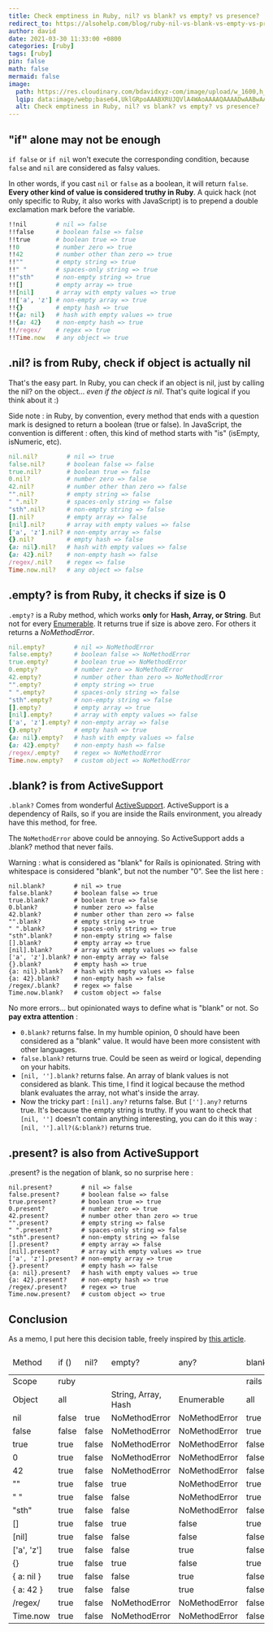 ```yaml
---
title: Check emptiness in Ruby, nil? vs blank? vs empty? vs presence?
redirect_to: https://alsohelp.com/blog/ruby-nil-vs-blank-vs-empty-vs-presence
author: david
date: 2021-03-30 11:33:00 +0800
categories: [ruby]
tags: [ruby]
pin: false
math: false
mermaid: false
image:
  path: https://res.cloudinary.com/bdavidxyz-com/image/upload/w_1600,h_836,q_100/l_text:Karla_72_bold:Check%20emptiness%20in%20Ruby%20%20nil%3F%20vs%20blank%3F%20vs%20empty%3F%20vs%20presence%3F,co_rgb:ffe4e6,c_fit,w_1400,h_240/fl_layer_apply,g_south_west,x_100,y_180/l_text:Karla_48:A%20simple%20article%20about%20Ruby,co_rgb:ffe4e680,c_fit,w_1400/fl_layer_apply,g_south_west,x_100,y_100/newblog/globals/bg_me.jpg
  lqip: data:image/webp;base64,UklGRpoAAABXRUJQVlA4WAoAAAAQAAAADwAABwAAQUxQSDIAAAARL0AmbZurmr57yyIiqE8oiG0bejIYEQTgqiDA9vqnsUSI6H+oAERp2HZ65qP/VIAWAFZQOCBCAAAA8AEAnQEqEAAIAAVAfCWkAALp8sF8rgRgAP7o9FDvMCkMde9PK7euH5M1m6VWoDXf2FkP3BqV0ZYbO6NA/VFIAAAA
  alt: Check emptiness in Ruby, nil? vs blank? vs empty? vs presence?
---
```


## "if" alone may not be enough  
  
`if false` or `if nil` won't execute the corresponding condition, because `false` and `nil` are considered as falsy values.  
  
In other words, if you cast `nil` or `false` as a boolean, it will return `false`. **Every other kind of value is considered truthy in Ruby**. A quick hack (not only specific to Ruby, it also works with JavaScript) is to prepend a double exclamation mark before the variable.  
  
```ruby  
!!nil        # nil => false  
!!false      # boolean false => false  
!!true       # boolean true => true  
!!0          # number zero => true  
!!42         # number other than zero => true  
!!""         # empty string => true  
!!" "        # spaces-only string => true  
!!"sth"      # non-empty string => true  
!![]         # empty array => true  
!![nil]      # array with empty values => true  
!!['a', 'z'] # non-empty array => true  
!!{}         # empty hash => true  
!!{a: nil}   # hash with empty values => true  
!!{a: 42}    # non-empty hash => true  
!!/regex/    # regex => true  
!!Time.now   # any object => true  
```  
  
## .nil? is from Ruby, check if object is actually nil  
  
That's the easy part. In Ruby, you can check if an object is nil, just by calling the nil? on the object... *even if the object is nil*. That's quite logical if you think about it :)  
  
Side note : in Ruby, by convention, every method that ends with a question mark is designed to return a boolean (true or false). In JavaScript, the convention is different : often, this kind of method starts with "is" (isEmpty, isNumeric, etc).  
  
```ruby  
nil.nil?        # nil => true  
false.nil?      # boolean false => false  
true.nil?       # boolean true => false  
0.nil?          # number zero => false  
42.nil?         # number other than zero => false  
"".nil?         # empty string => false  
" ".nil?        # spaces-only string => false  
"sth".nil?      # non-empty string => false  
[].nil?         # empty array => false  
[nil].nil?      # array with empty values => false  
['a', 'z'].nil? # non-empty array => false  
{}.nil?         # empty hash => false  
{a: nil}.nil?   # hash with empty values => false  
{a: 42}.nil?    # non-empty hash => false  
/regex/.nil?    # regex => false  
Time.now.nil?   # any object => false  
```  
  
## .empty? is from Ruby, it checks if size is 0  
  
`.empty?` is a Ruby method, which works **only** for **Hash, Array, or String**. But not for every [Enumerable](https://ruby-doc.org/core-3.0.0/Enumerable.html). It returns true if size is above zero. For others it returns a *NoMethodError*.  
  
```ruby  
nil.empty?        # nil => NoMethodError  
false.empty?      # boolean false => NoMethodError  
true.empty?       # boolean true => NoMethodError  
0.empty?          # number zero => NoMethodError  
42.empty?         # number other than zero => NoMethodError  
"".empty?         # empty string => true  
" ".empty?        # spaces-only string => false  
"sth".empty?      # non-empty string => false  
[].empty?         # empty array => true  
[nil].empty?      # array with empty values => false  
['a', 'z'].empty? # non-empty array => false  
{}.empty?         # empty hash => true  
{a: nil}.empty?   # hash with empty values => false  
{a: 42}.empty?    # non-empty hash => false  
/regex/.empty?    # regex => NoMethodError  
Time.now.empty?   # custom object => NoMethodError  
```  
  
## .blank? is from ActiveSupport  
  
`.blank?` Comes from wonderful [ActiveSupport](https://bootrails.com/blog/rails-active-support). ActiveSupport is a dependency of Rails, so if you are inside the Rails environment, you already have this method, for free.  
  
The `NoMethodError` above could be annoying. So ActiveSupport adds a .blank? method that never fails.  
  
Warning : what is considered as "blank" for Rails is opinionated. String with whitespace is considered "blank", but not the number "0". See the list here :  
  
```  
nil.blank?        # nil => true  
false.blank?      # boolean false => true  
true.blank?       # boolean true => false  
0.blank?          # number zero => false  
42.blank?         # number other than zero => false  
"".blank?         # empty string => true  
" ".blank?        # spaces-only string => true  
"sth".blank?      # non-empty string => false  
[].blank?         # empty array => true  
[nil].blank?      # array with empty values => false  
['a', 'z'].blank? # non-empty array => false  
{}.blank?         # empty hash => true  
{a: nil}.blank?   # hash with empty values => false  
{a: 42}.blank?    # non-empty hash => false  
/regex/.blank?    # regex => false  
Time.now.blank?   # custom object => false  
```  
  
No more errors... but opinionated ways to define what is "blank" or not. So **pay extra attention** :  
  
- `0.blank?` returns false. In my humble opinion, 0 should have been considered as a "blank" value. It would have been more consistent with other languages.  
- `false.blank?` returns true. Could be seen as weird or logical, depending on your habits.  
- `[nil, ''].blank?` returns false. An array of blank values is not considered as blank. This time, I find it logical because the method blank evaluates the array, not what's inside the array.  
- Now the tricky part : `[nil].any?` returns false. But `[''].any?` returns true. It's because the empty string is truthy. If you want to check that `[nil, '']` doesn't contain anything interesting, you can do it this way : `[nil, ''].all?(&:blank?)` returns true.  
  
  
  
## .present? is also from ActiveSupport  
  
.present? is the negation of blank, so no surprise here :  
  
```  
nil.present?        # nil => false  
false.present?      # boolean false => false  
true.present?       # boolean true => true  
0.present?          # number zero => true  
42.present?         # number other than zero => true  
"".present?         # empty string => false  
" ".present?        # spaces-only string => false  
"sth".present?      # non-empty string => false  
[].present?         # empty array => false  
[nil].present?      # array with empty values => true  
['a', 'z'].present? # non-empty array => true  
{}.present?         # empty hash => false  
{a: nil}.present?   # hash with empty values => true  
{a: 42}.present?    # non-empty hash => true  
/regex/.present?    # regex => true  
Time.now.present?   # custom object => true  
```  
  
## Conclusion  
  
As a memo, I put here this decision table, freely inspired by [this article](http://sibevin.github.io/posts/2014-11-11-103928-rails-empty-vs-blank-vs-nil).  
  
  
<table class="table table-striped table-bordered">  
<thead>  
<tr>  
<td>Method</td>  
<td>if ()</td>  
<td>nil?</td>  
<td>empty?</td>  
<td>any?</td>  
<td>blank?</td>  
<td>present?(!blank?)</td>  
</tr>  
</thead>  
<tbody>  
<tr>  
<td>Scope</td>  
<td colspan="4">ruby</td>  
<td colspan="2">rails only</td>  
</tr>  
<tr>  
<td>Object</td>  
<td colspan="2">all</td>  
<td>String, Array, Hash</td>  
<td>Enumerable</td>  
<td colspan="2">all</td>  
</tr>  
<tr>  
<td>nil</td>  
<td>false</td>  
<td>true</td>  
<td>NoMethodError</td>  
<td>NoMethodError</td>  
<td>true</td>  
<td>false</td>  
</tr>  
<tr>  
<td>false</td>  
<td>false</td>  
<td>false</td>  
<td>NoMethodError</td>  
<td>NoMethodError</td>  
<td>true</td>  
<td>false</td>  
</tr>  
<tr>  
<td>true</td>  
<td>true</td>  
<td>false</td>  
<td>NoMethodError</td>  
<td>NoMethodError</td>  
<td>false</td>  
<td>true</td>  
</tr>  
<tr>  
<td>0</td>  
<td>true</td>  
<td>false</td>  
<td>NoMethodError</td>  
<td>NoMethodError</td>  
<td>false</td>  
<td>true</td>  
</tr>  
<tr>  
<td>42</td>  
<td>true</td>  
<td>false</td>  
<td>NoMethodError</td>  
<td>NoMethodError</td>  
<td>false</td>  
<td>true</td>  
</tr>  
<tr>  
<td>""</td>  
<td>true</td>  
<td>false</td>  
<td>true</td>  
<td>NoMethodError</td>  
<td>true</td>  
<td>false</td>  
</tr>  
<tr>  
<td>" "</td>  
<td>true</td>  
<td>false</td>  
<td>false</td>  
<td>NoMethodError</td>  
<td>true</td>  
<td>false</td>  
</tr>  
<tr>  
<td>"sth"</td>  
<td>true</td>  
<td>false</td>  
<td>false</td>  
<td>NoMethodError</td>  
<td>false</td>  
<td>true</td>  
</tr>  
<tr>  
<td>[]</td>  
<td>true</td>  
<td>false</td>  
<td>true</td>  
<td>false</td>  
<td>true</td>  
<td>false</td>  
</tr>  
<tr>  
<td>[nil]</td>  
<td>true</td>  
<td>false</td>  
<td>false</td>  
<td>false</td>  
<td>false</td>  
<td>true</td>  
</tr>  
<tr>  
<td>['a', 'z']</td>  
<td>true</td>  
<td>false</td>  
<td>false</td>  
<td>true</td>  
<td>false</td>  
<td>true</td>  
</tr>  
<tr>  
<td>{}</td>  
<td>true</td>  
<td>false</td>  
<td>true</td>  
<td>false</td>  
<td>true</td>  
<td>false</td>  
</tr>  
<tr>  
<td>{ a: nil }</td>  
<td>true</td>  
<td>false</td>  
<td>false</td>  
<td>true</td>  
<td>false</td>  
<td>true</td>  
</tr>  
<tr>  
<td>{ a: 42 }</td>  
<td>true</td>  
<td>false</td>  
<td>false</td>  
<td>true</td>  
<td>false</td>  
<td>true</td>  
</tr>  
<tr>  
<td>/regex/</td>  
<td>true</td>  
<td>false</td>  
<td>NoMethodError</td>  
<td>NoMethodError</td>  
<td>false</td>  
<td>true</td>  
</tr>  
<tr>  
<td>Time.now</td>  
<td>true</td>  
<td>false</td>  
<td>NoMethodError</td>  
<td>NoMethodError</td>  
<td>false</td>  
<td>true</td>  
</tr>  
</tbody>  
</table>